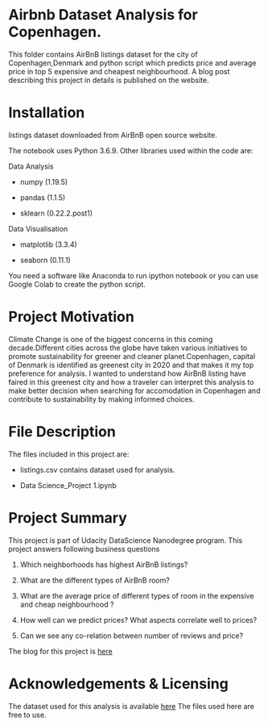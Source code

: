 # Airbnb Dataset Analysis for Copenhagen.


This folder contains AirBnB listings  dataset for the city of Copenhagen,Denmark and python script which predicts price and average price in top 5 expensive and cheapest neighbourhood. A blog post describing this project in details is published on the website.

# Installation

listings dataset downloaded from AirBnB open source website.

The notebook uses Python 3.6.9. Other libraries used within the code are:

Data Analysis

* numpy (1.19.5)

* pandas (1.1.5)

* sklearn (0.22.2.post1)

Data Visualisation

* matplotlib (3.3.4)

* seaborn (0.11.1)

You need a software like Anaconda to run ipython notebook or you can use Google Colab to create the python script.

# Project Motivation

Climate Change is one of the biggest concerns in this coming decade.Different cities across the globe have taken various initiatives to promote sustainability for greener and cleaner planet.Copenhagen, capital of Denmark is identified as greenest city in 2020 and that makes it my top preference for analysis.
I wanted to understand how AirBnB listing have faired in this greenest city and how a traveler can interpret this analysis to make better decision when searching for accomodation in Copenhagen and contribute to sustainability by making informed choices.

# File Description

The files included in this project are:

* listings.csv contains dataset used for analysis.

* Data Science_Project 1.ipynb  

# Project Summary

This project is part of  Udacity DataScience Nanodegree program. This project answers following business questions

1) Which neighborhoods has highest AirBnB listings? 

2) What are the different types of AirBnB room? 

3) What are the average price of different types of room in the expensive and cheap neighbourhood ? 

4) How well can we predict prices? What aspects correlate well to prices? 

5) Can we see any co-relation between number of reviews and price?

The blog for this project is [here](https://surfplanethoney.medium.com/how-to-predict-airbnb-listings-price-in-worlds-greenest-city-ca29b95bf2e3)

# Acknowledgements & Licensing

The dataset used for this analysis is available [here](http://insideairbnb.com/get-the-data.html)
The files used here are free to use.
